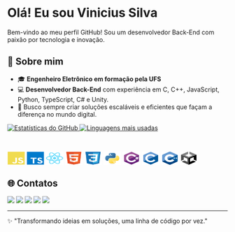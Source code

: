 # Olá! Eu sou Vinicius Silva

Bem-vindo ao meu perfil GitHub! Sou um desenvolvedor Back-End com paixão por tecnologia e inovação.

## 🚀 Sobre mim
- 🎓 **Engenheiro Eletrônico em formação pela UFS**
- 💻 **Desenvolvedor Back-End** com experiência em C, C++, JavaScript, Python, TypeScript, C# e Unity.
- 🌟 Busco sempre criar soluções escaláveis e eficientes que façam a diferença no mundo digital.


<div>
<a href="https://github.com/Vinicy21-backend">
<img height="175em" src="https://github-readme-stats.vercel.app/api?username=Vinicy21-backend&show_icons=true&theme=dark&include_all_commits=true&count_private=true" alt="Estatísticas do GitHub">
<img height="175em" src="https://github-readme-stats.vercel.app/api/top-langs/?username=Vinicy21-backend&layout=compact&langs_count=16&theme=dark" alt="Linguagens mais usadas">
</a>
</div>

## 
<div style="display: inline_block"><br>
<img align="center" alt="JavaScript" height="30" width="40" src="https://raw.githubusercontent.com/devicons/devicon/master/icons/javascript/javascript-plain.svg">
<img align="center" alt="TypeScript" height="30" width="40" src="https://raw.githubusercontent.com/devicons/devicon/master/icons/typescript/typescript-plain.svg">
<img align="center" alt="React" height="30" width="40" src="https://raw.githubusercontent.com/devicons/devicon/master/icons/react/react-original.svg">
<img align="center" alt="HTML" height="30" width="40" src="https://raw.githubusercontent.com/devicons/devicon/master/icons/html5/html5-original.svg">
<img align="center" alt="CSS" height="30" width="40" src="https://raw.githubusercontent.com/devicons/devicon/master/icons/css3/css3-original.svg">
<img align="center" alt="Python" height="30" width="40" src="https://raw.githubusercontent.com/devicons/devicon/master/icons/python/python-original.svg">
<img align="center" alt="C#" height="30" width="40" src="https://raw.githubusercontent.com/devicons/devicon/master/icons/csharp/csharp-original.svg">
<img align="center" alt="C" height="30" width="40" src="https://raw.githubusercontent.com/devicons/devicon/master/icons/c/c-original.svg">
<img align="center" alt="C++" height="30" width="40" src="https://raw.githubusercontent.com/devicons/devicon/master/icons/cplusplus/cplusplus-original.svg">
<img align="center" alt="Unity" height="30" width="40" src="https://raw.githubusercontent.com/devicons/devicon/master/icons/unity/unity-original.svg">
</div>

## 🌐 Contatos
<div>
<a href="https://www.linkedin.com/in/vinicius-silva" target="_blank"><img src="https://img.shields.io/badge/-LinkedIn-%230077B5?style=for-the-badge&logo=linkedin&logoColor=white" target="_blank"></a>
<a href = "mailto:viniciussilvawork09@gmail.com"><img src="https://img.shields.io/badge/-Gmail-%23333?style=for-the-badge&logo=gmail&logoColor=white" target="_blank"></a>
  <a href="https://instagram.com/viniciussilva15_" target="_blank"><img src="https://img.shields.io/badge/-Instagram-E4405F?style=for-the-badge&logo=instagram&logoColor=white" target="_blank"></a>
<a href="https://facebook.com/vinicy21" target="_blank"><img src="https://img.shields.io/badge/-Facebook-1877F2?style=for-the-badge&logo=facebook&logoColor=white" target="_blank"></a>
<a href="https://wa.me/5579996432017" target="_blank"><img src="https://img.shields.io/badge/-WhatsApp-25D366?style=for-the-badge&logo=whatsapp&logoColor=white" target="_blank"></a>
</div>

---

✨ "Transformando ideias em soluções, uma linha de código por vez."
